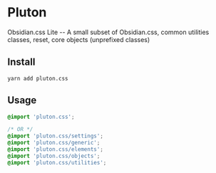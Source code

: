 # Pluton

Obsidian.css Lite -- A small subset of Obsidian.css, common utilities classes, reset, core objects (unprefixed classes)

## Install

```shell
yarn add pluton.css
```

## Usage

```css
@import 'pluton.css';

/* OR */
@import 'pluton.css/settings';
@import 'pluton.css/generic';
@import 'pluton.css/elements';
@import 'pluton.css/objects';
@import 'pluton.css/utilities';
```
